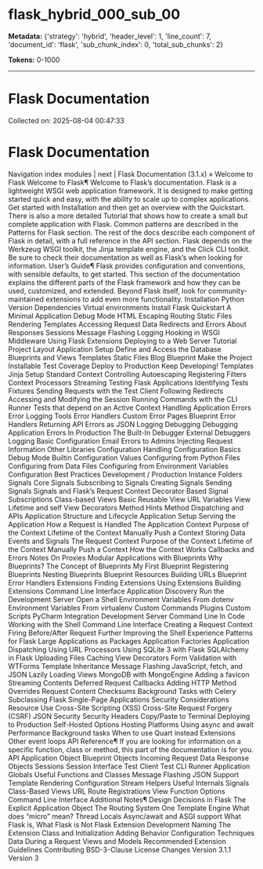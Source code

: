 # flask_hybrid_000_sub_00

**Metadata:** {'strategy': 'hybrid', 'header_level': 1, 'line_count': 7, 'document_id': 'flask', 'sub_chunk_index': 0, 'total_sub_chunks': 2}

**Tokens:** 0-1000

---

# Flask Documentation

Collected on: 2025-08-04 00:47:33

# Flask Documentation

Navigation index modules | next | Flask Documentation (3.1.x) &#187; Welcome to Flask Welcome to Flask¶ Welcome to Flask’s documentation. Flask is a lightweight WSGI web application framework. It is designed to make getting started quick and easy, with the ability to scale up to complex applications. Get started with Installation and then get an overview with the Quickstart. There is also a more detailed Tutorial that shows how to create a small but complete application with Flask. Common patterns are described in the Patterns for Flask section. The rest of the docs describe each component of Flask in detail, with a full reference in the API section. Flask depends on the Werkzeug WSGI toolkit, the Jinja template engine, and the Click CLI toolkit. Be sure to check their documentation as well as Flask’s when looking for information. User’s Guide¶ Flask provides configuration and conventions, with sensible defaults, to get started. This section of the documentation explains the different parts of the Flask framework and how they can be used, customized, and extended. Beyond Flask itself, look for community-maintained extensions to add even more functionality. Installation Python Version Dependencies Virtual environments Install Flask Quickstart A Minimal Application Debug Mode HTML Escaping Routing Static Files Rendering Templates Accessing Request Data Redirects and Errors About Responses Sessions Message Flashing Logging Hooking in WSGI Middleware Using Flask Extensions Deploying to a Web Server Tutorial Project Layout Application Setup Define and Access the Database Blueprints and Views Templates Static Files Blog Blueprint Make the Project Installable Test Coverage Deploy to Production Keep Developing! Templates Jinja Setup Standard Context Controlling Autoescaping Registering Filters Context Processors Streaming Testing Flask Applications Identifying Tests Fixtures Sending Requests with the Test Client Following Redirects Accessing and Modifying the Session Running Commands with the CLI Runner Tests that depend on an Active Context Handling Application Errors Error Logging Tools Error Handlers Custom Error Pages Blueprint Error Handlers Returning API Errors as JSON Logging Debugging Debugging Application Errors In Production The Built-In Debugger External Debuggers Logging Basic Configuration Email Errors to Admins Injecting Request Information Other Libraries Configuration Handling Configuration Basics Debug Mode Builtin Configuration Values Configuring from Python Files Configuring from Data Files Configuring from Environment Variables Configuration Best Practices Development / Production Instance Folders Signals Core Signals Subscribing to Signals Creating Signals Sending Signals Signals and Flask’s Request Context Decorator Based Signal Subscriptions Class-based Views Basic Reusable View URL Variables View Lifetime and self View Decorators Method Hints Method Dispatching and APIs Application Structure and Lifecycle Application Setup Serving the Application How a Request is Handled The Application Context Purpose of the Context Lifetime of the Context Manually Push a Context Storing Data Events and Signals The Request Context Purpose of the Context Lifetime of the Context Manually Push a Context How the Context Works Callbacks and Errors Notes On Proxies Modular Applications with Blueprints Why Blueprints? The Concept of Blueprints My First Blueprint Registering Blueprints Nesting Blueprints Blueprint Resources Building URLs Blueprint Error Handlers Extensions Finding Extensions Using Extensions Building Extensions Command Line Interface Application Discovery Run the Development Server Open a Shell Environment Variables From dotenv Environment Variables From virtualenv Custom Commands Plugins Custom Scripts PyCharm Integration Development Server Command Line In Code Working with the Shell Command Line Interface Creating a Request Context Firing Before/After Request Further Improving the Shell Experience Patterns for Flask Large Applications as Packages Application Factories Application Dispatching Using URL Processors Using SQLite 3 with Flask SQLAlchemy in Flask Uploading Files Caching View Decorators Form Validation with WTForms Template Inheritance Message Flashing JavaScript, fetch, and JSON Lazily Loading Views MongoDB with MongoEngine Adding a favicon Streaming Contents Deferred Request Callbacks Adding HTTP Method Overrides Request Content Checksums Background Tasks with Celery Subclassing Flask Single-Page Applications Security Considerations Resource Use Cross-Site Scripting (XSS) Cross-Site Request Forgery (CSRF) JSON Security Security Headers Copy/Paste to Terminal Deploying to Production Self-Hosted Options Hosting Platforms Using async and await Performance Background tasks When to use Quart instead Extensions Other event loops API Reference¶ If you are looking for information on a specific function, class or method, this part of the documentation is for you. API Application Object Blueprint Objects Incoming Request Data Response Objects Sessions Session Interface Test Client Test CLI Runner Application Globals Useful Functions and Classes Message Flashing JSON Support Template Rendering Configuration Stream Helpers Useful Internals Signals Class-Based Views URL Route Registrations View Function Options Command Line Interface Additional Notes¶ Design Decisions in Flask The Explicit Application Object The Routing System One Template Engine What does “micro” mean? Thread Locals Async/await and ASGI support What Flask is, What Flask is Not Flask Extension Development Naming The Extension Class and Initialization Adding Behavior Configuration Techniques Data During a Request Views and Models Recommended Extension Guidelines Contributing BSD-3-Clause License Changes Version 3.1.1 Version 3